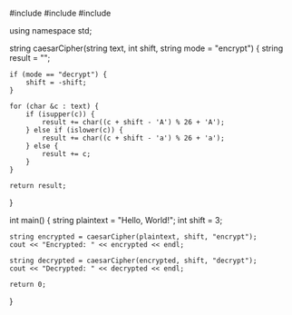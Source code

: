 
#include <iostream>
#include <string>
#include <cctype>

using namespace std;

string caesarCipher(string text, int shift, string mode = "encrypt") {
    string result = "";
    
    if (mode == "decrypt") {
        shift = -shift;
    }
    
    for (char &c : text) {
        if (isupper(c)) {
            result += char((c + shift - 'A') % 26 + 'A');
        } else if (islower(c)) {
            result += char((c + shift - 'a') % 26 + 'a');
        } else {
            result += c;
        }
    }
    
    return result;
}

int main() {
    string plaintext = "Hello, World!";
    int shift = 3;
    
    string encrypted = caesarCipher(plaintext, shift, "encrypt");
    cout << "Encrypted: " << encrypted << endl;
    
    string decrypted = caesarCipher(encrypted, shift, "decrypt");
    cout << "Decrypted: " << decrypted << endl;
    
    return 0;
}
